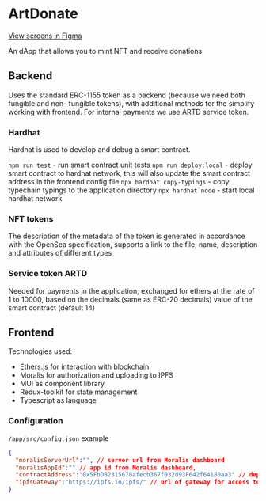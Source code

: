 # ArtDonate
[View screens in Figma](https://www.figma.com/file/lsnideZpFtkrluwO7GXuIa/ArtDonate-screens?node-id=1:2)


An dApp that allows you to mint NFT and receive donations

## Backend

Uses the standard ERC-1155 token as a backend (because we need both fungible and non- fungible tokens), with additional methods for the simplify working with frontend. For internal payments we use ARTD service token.

### Hardhat

Hardhat is used to develop and debug a smart contract.

`npm run test` - run smart contract unit tests
`npm run deploy:local` - deploy smart contract to hardhat network, this will also update the smart contract address in the frontend config file
`npx hardhat copy-typings` - copy typechain typings to the application directory
`npx hardhat node` - start local hardhat network

### NFT tokens

The description of the metadata of the token is generated in accordance with the OpenSea specification, supports a link to the file, name, description and attributes of different types

### Service token ARTD

Needed for payments in the application, exchanged for ethers at the rate of 1 to 10000, based on the decimals (same as ERC-20 decimals) value of the smart contract (default 14)

## Frontend

Technologies used:

- Ethers.js for interaction with blockchain
- Moralis for authorization and uploading to IPFS
- MUI as component library
- Redux-toolkit for state management
- Typescript as language

### Configuration
`/app/src/config.json` example
```json
{
  "moralisServerUrl":"", // server url from Moralis dashboard  
  "moralisAppId":"" // app id from Moralis dashboard,  
  "contractAddress":"0x5FbDB2315678afecb367f032d93F642f64180aa3" // deployed contract address,  
  "ipfsGateway":"https://ipfs.io/ipfs/" // url of gateway for access to IPFS
}
```
